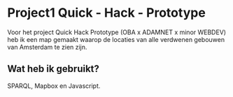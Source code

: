 # Project1 Quick - Hack - Prototype

Voor het project Quick Hack Prototype (OBA x ADAMNET x minor WEBDEV) heb ik een map gemaakt waarop de locaties van alle verdwenen gebouwen van Amsterdam te zien zijn.


## Wat heb ik gebruikt?
SPARQL, Mapbox en Javascript. 
